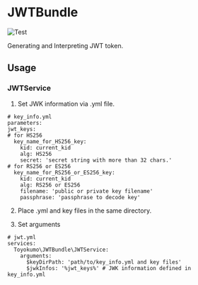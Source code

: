 # JWTBundle
![Test](https://github.com/toyokumo/JWTBundle/workflows/Test/badge.svg?branch=main)

Generating and Interpreting JWT token.


## Usage

### JWTService

1. Set JWK information via .yml file.
```
# key_info.yml
parameters:
jwt_keys:
# for HS256
  key_name_for_HS256_key:
    kid: current_kid
    alg: HS256
    secret: 'secret string with more than 32 chars.'
# for RS256 or ES256
  key_name_for_RS256_or_ES256_key:
    kid: current_kid
    alg: RS256 or ES256
    filename: 'public or private key filename'
    passphrase: 'passphrase to decode key'
```

2. Place .yml and key files in the same directory.

3. Set arguments
```
# jwt.yml
services:
  Toyokumo\JWTBundle\JWTService:
    arguments:
      $keyDirPath: 'path/to/key_info.yml and key files'
      $jwkInfos: '%jwt_keys%' # JWK information defined in key_info.yml
```
